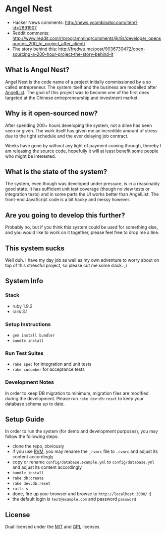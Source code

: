 # Angel Nest

- Hacker News comments: http://news.ycombinator.com/item?id=2891907
- Reddit comments: http://www.reddit.com/r/programming/comments/jkr8r/developer_opensources_200_hr_project_after_client/
- The story behind this: http://fredwu.me/post/9036730472/open-sourcing-a-200-hour-project-the-story-behind-it

## What is Angel Nest?

Angel Nest is the code name of a project initially commissioned by a so called entrepreneur. The system itself and the business are modelled after [AngelList](http://angel.co/). The goal of this project was to become one of the first ones targeted at the Chinese entrepreneurship and investment market.

## Why is it open-sourced now?

After spending 200+ hours developing the system, not a dime has been seen or given. The work itself has given me an incredible amount of stress due to the tight schedule and the ever delaying job contract.

Weeks have gone by without any light of payment coming through, thereby I am releasing the source code, hopefully it will at least benefit some people who might be interested.

## What is the state of the system?

The system, even though was developed under pressure, is in a reasonably good state. It has sufficient unit test coverage (though no view tests or integration tests) and in some parts the UI works better than AngelList. The front-end JavaScript code is a bit hacky and messy however.

## Are you going to develop this further?

Probably no, but if you think this system could be used for something else, and you would like to work on it together, please feel free to drop me a line.

## This system sucks

Well duh. I have my day job as well as my own adventure to worry about on top of this stressful project, so please cut me some slack. ;)

## System Info

### Stack

- ruby 1.9.2
- rails 3.1

### Setup Instructions

- `gem install bundler`
- `bundle install`

### Run Test Suites

- `rake spec` for integration and unit tests
- `rake cucumber` for acceptance tests

### Development Notes

In order to keep DB migration to minimum, migration files are modified during the development. Please run `rake dev:db:reset` to keep your database schema up to date.

## Setup Guide

In order to run the system (for demo and development purposes), you may follow the following steps:

- clone the repo, obviously
- if you use [RVM](http://beginrescueend.com/), you may rename the `_rvmrc` file to `.rvmrc` and adjust its content accordingly
- copy or rename `config/database.example.yml` to `config/database.yml` and adjust its content accordingly
- `bundle install`
- `rake db:create`
- `rake dev:db:reset`
- `rails s`
- done, fire up your browser and browse to `http://localhost:3000/` :)
- the default login is `test@example.com` and password `password`

## License

Dual licensed under the [MIT](http://www.opensource.org/licenses/mit-license.php) and [GPL](http://www.gnu.org/licenses/gpl.html) licenses.

